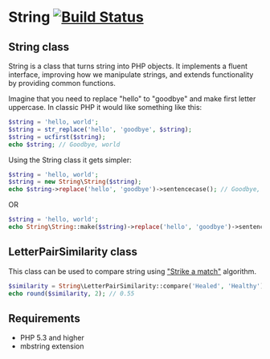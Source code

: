 String [![Build Status](https://travis-ci.org/dmeroff/string.png?branch=master)](https://travis-ci.org/dmeroff/string)
======

String class
---------------------
String is a class that turns string into PHP objects. It implements a fluent interface, improving how we manipulate
strings, and extends functionality by providing common functions.

Imagine that you need to replace "hello" to "goodbye" and make first letter uppercase. In classic PHP it would like something like this:

```php
$string = 'hello, world';
$string = str_replace('hello', 'goodbye', $string);
$string = ucfirst($string);
echo $string; // Goodbye, world
```

Using the String class it gets simpler:

```php
$string = 'hello, world';
$string = new String\String($string);
echo $string->replace('hello', 'goodbye')->sentencecase(); // Goodbye, world
```

OR

```php
$string = 'hello, world';
echo String\String::make($string)->replace('hello', 'goodbye')->sentencecase(); // Goodbye, world
```

LetterPairSimilarity class
--------------------------

This class can be used to compare string using ["Strike a match"](http://www.catalysoft.com/articles/strikeamatch.html) algorithm.

```php
$similarity = String\LetterPairSimilarity::compare('Healed', 'Healthy');
echo round($similarity, 2); // 0.55
```

Requirements
------------

- PHP 5.3 and higher
- mbstring extension